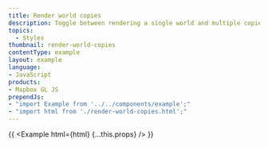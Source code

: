 ```yaml
---
title: Render world copies
description: Toggle between rendering a single world and multiple copies of the world using [`setRenderWorldCopies`](/maplibre-gl-js/api/map/#map#setrenderworldcopies). If `true`, multiple copies of the world will be rendered side by side beyond -180 and 180 degrees longitude.
topics:
  - Styles
thumbnail: render-world-copies
contentType: example
layout: example
language:
- JavaScript
products:
- Mapbox GL JS
prependJs:
- "import Example from '../../components/example';"
- "import html from './render-world-copies.html';"
---
```


{{ <Example html={html} {...this.props} /> }}
